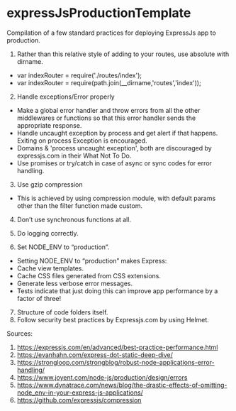 # expressJsProductionTemplate

Compilation of a few standard practices for deploying ExpressJs app to production.
1. Rather than this relative style of adding to your routes, use absolute with dirname.
- var indexRouter = require('./routes/index');                             
- var indexRouter = require(path.join(__dirname,'routes','index'));

2. Handle exceptions/Error properly
- Make a global error handler and throw errors from all the other middlewares or functions so that this error handler sends the appropriate response.
- Handle uncaught exception by process and get alert if that happens.  Exiting on process Exception is encouraged.  
- Domains & 'process uncaught exception', both are discouraged by expressjs.com in their What Not To Do.
- Use promises or try/catch in case of async or sync codes for error handling.

3. Use gzip compression
- This is achieved by using compression module, with default params other than the filter function made custom. 

4. Don’t use synchronous functions at all. 

5. Do logging correctly.

6. Set NODE_ENV to “production”.
- Setting NODE_ENV to “production” makes Express:
- Cache view templates.
- Cache CSS files generated from CSS extensions.
- Generate less verbose error messages.
- Tests indicate that just doing this can improve app performance by a factor of three!

7. Structure of code folders itself.
8. Follow security best practices by Expressjs.com by using Helmet.






Sources:
1. https://expressjs.com/en/advanced/best-practice-performance.html
2. https://evanhahn.com/express-dot-static-deep-dive/
3. https://strongloop.com/strongblog/robust-node-applications-error-handling/
4. https://www.joyent.com/node-js/production/design/errors
5. https://www.dynatrace.com/news/blog/the-drastic-effects-of-omitting-node_env-in-your-express-js-applications/
6. https://github.com/expressjs/compression



